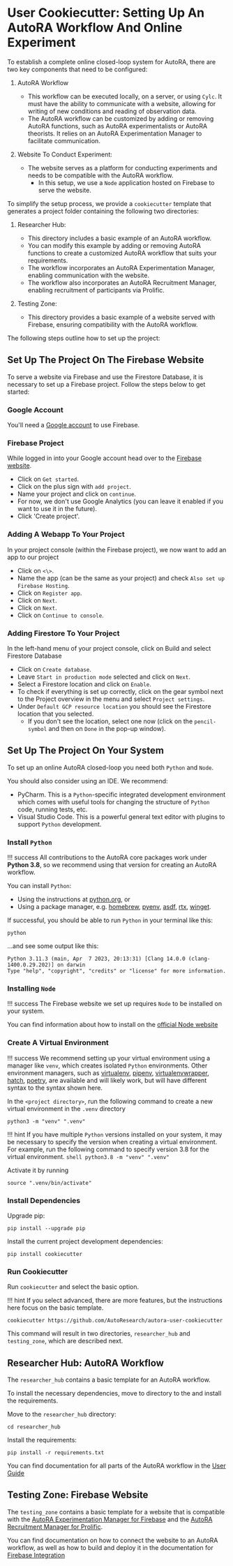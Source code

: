 # User Cookiecutter: Setting Up An AutoRA Workflow And Online Experiment

To establish a complete online closed-loop system for AutoRA, there are two key components that need to be configured:

1. AutoRA Workflow
    - This workflow can be executed locally, on a server, or using `Cylc`. It must have the ability to communicate with a website, allowing for writing of new conditions and reading of observation data.
    - The AutoRA workflow can be customized by adding or removing AutoRA functions, such as AutoRA experimentalists or AutoRA theorists. It relies on an AutoRA Experimentation Manager to facilitate communication.

2. Website To Conduct Experiment:
    - The website serves as a platform for conducting experiments and needs to be compatible with the AutoRA workflow.
      - In this setup, we use a `Node` application hosted on Firebase to serve the website.

To simplify the setup process, we provide a `cookiecutter` template that generates a project folder containing the following two directories:

1. Researcher Hub:
    - This directory includes a basic example of an AutoRA workflow.
    - You can modify this example by adding or removing AutoRA functions to create a customized AutoRA workflow that suits your requirements.
    - The workflow incorporates an AutoRA Experimentation Manager, enabling communication with the website.
    - The workflow also incorporates an AutoRA Recruitment Manager, enabling recruitment of participants via Prolific.

2. Testing Zone:
    - This directory provides a basic example of a website served with Firebase, ensuring compatibility with the AutoRA workflow.

The following steps outline how to set up the project:

## Set Up The Project On The Firebase Website
To serve a website via Firebase and use the Firestore Database, it is necessary to set up a Firebase project. Follow the steps below to get started:

### Google Account
You'll need a [Google account](https://www.google.com/account/about/) to use Firebase.

### Firebase Project
While logged in into your Google account head over to the [Firebase website](https://firebase.google.com/).

- Click on `Get started`.
- Click on the plus sign with `add project`.
- Name your project and click on `continue`.
- For now, we don't use Google Analytics (you can leave it enabled if you want to use it in the future).
- Click 'Create project'.

### Adding A Webapp To Your Project
In your project console (within the Firebase project), we now want to add an app to our project

- Click on ```<\>```.
- Name the app (can be the same as your project) and check `Also set up Firebase Hosting`.
- Click on `Register app`.
- Click on `Next`.
- Click on `Next`.
- Click on `Continue to console`.

### Adding Firestore To Your Project
In the left-hand menu of your project console, click on Build and select Firestore Database

- Click on `Create database`.
- Leave `Start in production mode` selected and click on `Next`.
- Select a Firestore location and click on `Enable`.
- To check if everything is set up correctly, click on the gear symbol next to the Project overview in the menu and select `Project settings`.
- Under `Default GCP resource location` you should see the Firestore location that you selected.
  - If you don't see the location, select one now (click on the `pencil-symbol` and then on `Done` in the pop-up window).

## Set Up The Project On Your System
To set up an online AutoRA closed-loop you need both `Python` and `Node`.

You should also consider using an IDE. We recommend: 

- PyCharm. This is a `Python`-specific integrated development environment which comes with useful tools 
  for changing the structure of `Python` code, running tests, etc. 
- Visual Studio Code. This is a powerful general text editor with plugins to support `Python` development.

### Install `Python`

!!! success
    All contributions to the AutoRA core packages work under **Python 3.8**, so we recommend using that version 
    for creating an AutoRA workflow.

You can install `Python`:

- Using the instructions at [python.org](https://www.python.org), or
- Using a package manager, e.g.
  [homebrew](https://docs.brew.sh/Homebrew-and-Python), 
  [pyenv](https://github.com/pyenv/pyenv),
  [asdf](https://github.com/asdf-community/asdf-python), 
  [rtx](https://github.com/jdxcode/rtx/blob/main/docs/python.md),
  [winget](https://winstall.app/apps/Python.Python.3.8).

If successful, you should be able to run `Python` in your terminal like this:
```shell
python
```

...and see some output like this:
```
Python 3.11.3 (main, Apr  7 2023, 20:13:31) [Clang 14.0.0 (clang-1400.0.29.202)] on darwin
Type "help", "copyright", "credits" or "license" for more information.
```

### Installing `Node`

!!! success
    The Firebase website we set up requires `Node` to be installed on your system.

You can find information about how to install on the [official Node website](https://nodejs.org/en)

### Create A Virtual Environment

!!! success
    We recommend setting up your virtual environment using a manager like `venv`, which creates isolated `Python`  environments. Other environment managers, such as 
    [virtualenv](https://virtualenv.pypa.io/en/latest/),
    [pipenv](https://pipenv.pypa.io/en/latest/),
    [virtualenvwrapper](https://virtualenvwrapper.readthedocs.io/en/latest/), 
    [hatch](https://hatch.pypa.io/latest/), 
    [poetry](https://python-poetry.org), 
    are available and will likely work, but will have different syntax to the syntax shown here.

In the `<project directory>`, run the following command to create a new virtual environment in the `.venv` directory

```shell
python3 -m "venv" ".venv" 
```

!!! hint
    If you have multiple `Python` versions installed on your system, it may be necessary to specify the version when creating a virtual environment. For example, run the following command to specify version 3.8 for the virtual environment. 
    ```shell
    python3.8 -m "venv" ".venv" 
    ```

Activate it by running
```shell
source ".venv/bin/activate"
```

### Install Dependencies

Upgrade pip:
```shell
pip install --upgrade pip
```

Install the current project development dependencies:
```shell
pip install cookiecutter
```

### Run Cookiecutter

Run `cookiecutter` and select the basic option. 

!!! hint
    If you select advanced, there are more features, but the instructions here focus on the basic template.

```shell
cookiecutter https://github.com/AutoResearch/autora-user-cookiecutter
```

This command will result in two directories, `researcher_hub` and `testing_zone`, which are described next.

## Researcher Hub: AutoRA Workflow
 The `researcher_hub` contains a basic template for an AutoRA workflow. 

To install the necessary dependencies, move to directory to the  and install the requirements.

Move to the `researcher_hub` directory:
```shell
cd researcher_hub
```

Install the requirements:
```shell
pip install -r requirements.txt
```

You can find documentation for all parts of the AutoRA workflow in the [User Guide](https://autoresearch.github.io/autora/user-guide/)

## Testing Zone: Firebase Website

The `testing_zone` contains a basic template for a website that is compatible with the [AutoRA Experimentation Manager for Firebase](https://autoresearch.github.io/autora/user-guide/experiment-runners/experimentation-managers/firebase/) and the [AutoRA Recruitment Manager for Prolific](https://autoresearch.github.io/autora/user-guide/experiment-runners/recruitment-managers/prolific/).

You can find documentation on how to connect the website to an AutoRA workflow, as well as how to build and deploy it in the documentation for [Firebase Integration](https://autoresearch.github.io/autora/online-experiments/firebase/)




